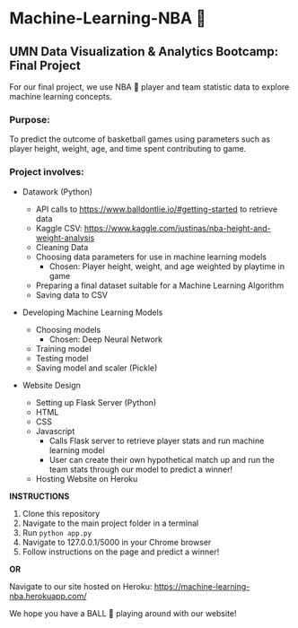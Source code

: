 # Machine-Learning-NBA :basketball:
## UMN Data Visualization &amp; Analytics Bootcamp: Final Project  

For our final project, we use NBA :basketball:  player and team statistic data to explore machine learning concepts.  

### Purpose:  
To predict the outcome of basketball games using parameters such as player height, weight, age, and time spent contributing to game.  

### Project involves:  
* Datawork (Python)
  * API calls to https://www.balldontlie.io/#getting-started to retrieve data  
  * Kaggle CSV: https://www.kaggle.com/justinas/nba-height-and-weight-analysis
  * Cleaning Data  
  * Choosing data parameters for use in machine learning models  
    * Chosen: Player height, weight, and age weighted by playtime in game
  * Preparing a final dataset suitable for a Machine Learning Algorithm
  * Saving data to CSV

* Developing Machine Learning Models
  * Choosing models  
    * Chosen: Deep Neural Network
  * Training model  
  * Testing model  
  * Saving model and scaler (Pickle)

* Website Design  
  * Setting up Flask Server (Python)
  * HTML
  * CSS  
  * Javascript  
    * Calls Flask server to retrieve player stats and run machine learning model
    * User can create their own hypothetical match up and run the team stats through our model to predict a winner!
  * Hosting Website on Heroku
  
**INSTRUCTIONS**
  1. Clone this repository
  2. Navigate to the main project folder in a terminal
  3. Run `python app.py`
  4. Navigate to 127.0.0.1/5000 in your Chrome browser
  5. Follow instructions on the page and predict a winner!
  
  **OR**
  
  Navigate to our site hosted on Heroku: https://machine-learning-nba.herokuapp.com/
  
We hope you have a BALL :basketball:  playing around with our website!
  
  

